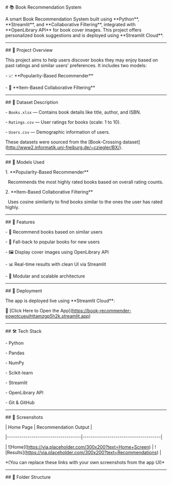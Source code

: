 \# 📚 Book Recommendation System



A smart Book Recommendation System built using \*\*Python\*\*, \*\*Streamlit\*\*, and \*\*Collaborative Filtering\*\*, integrated with \*\*OpenLibrary API\*\* for book cover images. This project offers personalized book suggestions and is deployed using \*\*Streamlit Cloud\*\*.



---



\## 📖 Project Overview



This project aims to help users discover books they may enjoy based on past ratings and similar users’ preferences. It includes two models:

\- 📈 \*\*Popularity-Based Recommender\*\*

\- 🧠 \*\*Item-Based Collaborative Filtering\*\*



---



\## 📁 Dataset Description



\- `Books.xlsx` — Contains book details like title, author, and ISBN.

\- `Ratings.csv` — User ratings for books (scale: 1 to 10).

\- `Users.csv` — Demographic information of users.



These datasets were sourced from the \[Book-Crossing dataset](http://www2.informatik.uni-freiburg.de/~cziegler/BX/).



---



\## 🧠 Models Used



1\. \*\*Popularity-Based Recommender\*\*  

&nbsp;  Recommends the most highly rated books based on overall rating counts.



2\. \*\*Item-Based Collaborative Filtering\*\*  

&nbsp;  Uses cosine similarity to find books similar to the ones the user has rated highly.



---



\## 🎯 Features



\- 📌 Recommend books based on similar users

\- 🧠 Fall-back to popular books for new users

\- 🖼️ Display cover images using OpenLibrary API

\- 📊 Real-time results with clean UI via Streamlit

\- 🧩 Modular and scalable architecture



---



\## 🚀 Deployment



The app is deployed live using \*\*Streamlit Cloud\*\*:



🔗 \[Click Here to Open the App](https://book-recommender-eowotcueuihttamzgp5h2k.streamlit.app)



---



\## 🛠️ Tech Stack



\- Python

\- Pandas

\- NumPy

\- Scikit-learn

\- Streamlit

\- OpenLibrary API

\- Git \& GitHub



---



\## 📸 Screenshots



| Home Page                           | Recommendation Output                |

|------------------------------------|--------------------------------------|

| !\[Home](https://via.placeholder.com/300x200?text=Home+Screen) | !\[Results](https://via.placeholder.com/300x200?text=Recommendations) |



\*(You can replace these links with your own screenshots from the app UI)\*



---



\## 📂 Folder Structure





